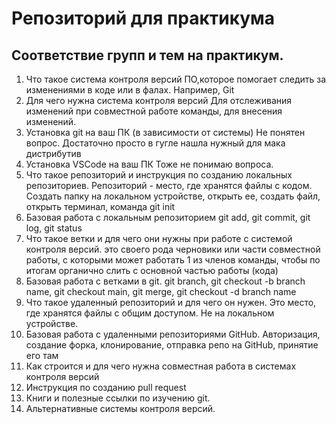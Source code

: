 # Репозиторий для практикума
## Соответствие групп и тем на практикум.

1. Что такое система контроля версий
ПО,которое помогает следить за изменениями в коде или в фалах. Например, Git
2. Для чего нужна система контроля версий
Для отслеживания изменений при совместной работе команды, для внесения изменений.
3. Установка git на ваш ПК (в зависимости от системы)
Не понятен вопрос. Достаточно просто в гугле нашла нужный для мака дистрибутив
4. Установка VSCode на ваш ПК
Тоже не понимаю вопроса. 
5. Что такое репозиторий и инструкция по созданию локальных репозиториев.
Репозиторий - место, где хранятся файлы с кодом. Создать папку на локальном устройстве, открыть ее, создать файл, открыть терминал, команда git init
6. Базовая работа с локальным репозиторием
git add, git commit, git log, git status
7. Что такое ветки и для чего они нужны при работе с системой контроля версий. это своего рода черновики или части совместной работы, с которыми может работать 1 из членов команды, чтобы по итогам органично слить с основной частью работы (кода)
8. Базовая работа с ветками в git. 
git branch, git checkout -b branch name, git checkout main, git merge, git checkout -d branch name
9. Что такое удаленный репозиторий и для чего он нужен. Это место, где хранятся файлы с общим доступом. Не на локальном устройстве.
10. Базовая работа с удаленными репозиториями GitHub. Авторизация, создание форка, клонирование, отправка репо на GitHub, принятие его там
11. Как строится и для чего нужна совместная работа в системах контроля версий
12. Инструкция по созданию pull request
13. Книги и полезные ссылки по изучению git.
14. Альтернативные системы контроля версий.
